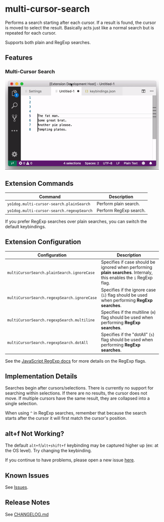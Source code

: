 # multi-cursor-search

Performs a search starting after each cursor. If a result is found, the cursor is moved to select the result. Basically acts just like a normal search but is repeated for each cursor.

Supports both plain and RegExp searches.


## Features

### Multi-Cursor Search

![Multi-Cursor Search](img/multiCursorSearchDemo.gif)


## Extension Commands

 Command                                  | Description
------------------------------------------|-------------
`yo1dog.multi-cursor-search.plainSearch`  | Perform plain search.
`yo1dog.multi-cursor-search.regexpSearch` | Perform RegExp search.

If you prefer RegExp searches over plain searches, you can switch the default keybindings.


## Extension Configuration

 Configuration                              | Description
--------------------------------------------|-------------
`multiCursorSearch.plainSearch.ignoreCase`  | Specifies if case should be ignored when performing **plain searches**. Internaly, this enables the `i` RegExp flag.
`multiCursorSearch.regexpSearch.ignoreCase` | Specifies if the ignore case (`i`) flag should be used when performing **RegExp searches**.
`multiCursorSearch.regexpSearch.multiline`  | Specifies if the multiline (`m`) flag should be used when performing **RegExp searches**.
`multiCursorSearch.regexpSearch.dotAll`     | Specifies if the "dotAll" (`s`) flag should be used when performing **RegExp searches**.

See the [JavaScript RegExp docs](https://developer.mozilla.org/en-US/docs/Web/JavaScript/Reference/Global_Objects/RegExp#Parameters) for more details on the RegExp flags.


## Implementation Details

Searches begin after cursors/selections. There is currently no support for searching within selections. If there are no results, the cursor does not move. If multiple cursors have the same result, they are collapsed into a single selection.

When using `^` in RegExp searches, remember that because the search starts after the cursor it will first match the cursor's position.


## alt+f Not Working?

The default `alt+f`/`alt+shift+f` keybinding may be captured higher up (ex: at the OS level). Try changing the keybinding.

If you continue to have problems, please open a new issue [here](https://github.com/yo1dog/vscode-multi-cursor-search/issues).


## Known Issues

See [Issues](https://github.com/yo1dog/vscode-multi-cursor-search/issues).

## Release Notes

See [CHANGELOG.md](CHANGELOG.md)